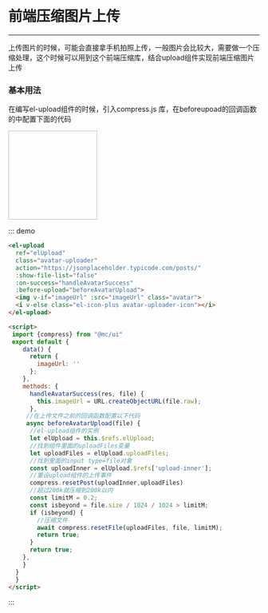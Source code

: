 <style>
 .avatar-uploader .el-upload {
    border: 1px dashed #d9d9d9;
    border-radius: 6px;
    cursor: pointer;
    position: relative;
    overflow: hidden;
  }
  .avatar-uploader .el-upload:hover {
    border-color: #409EFF;
  }
  .avatar-uploader-icon {
    font-size: 28px;
    color: #8c939d;
    width: 178px;
    height: 178px;
    line-height: 178px;
    text-align: center;
  }
  .avatar {
    width: 178px;
    height: 178px;
    display: block;
  }
</style>
<script>
 import compress from "../../utils/compress.js"
 export default {
    data() {
      return {
        imageUrl: ''
      };
    },
    methods: {
      handleAvatarSuccess(res, file) {
        this.imageUrl = URL.createObjectURL(file.raw);
      },
     
     async beforeAvatarUpload(file) {
      let elUpload = this.$refs.elUpload;
      let uploadFiles = elUpload.uploadFiles;
      const uploadInner = elUpload.$refs['upload-inner'];
      compress.resetPost(uploadInner,uploadFiles)
      //超过200k就压缩到200k以内
      const limitM = 0.2;
      const isbeyond = file.size / 1024 / 1024 > limitM;
      if (isbeyond) {
        await compress.resetFile(uploadFiles, file, limitM);
        return true;
      }
      return true;
    },
    
  }
  }
</script>

# 前端压缩图片上传

---

上传图片的时候，可能会直接拿手机拍照上传，一般图片会比较大，需要做一个压缩处理，这个时候可以用到这个前端压缩库，结合upload组件实现前端压缩图片上传

### 基本用法

在编写el-upload组件的时候，引入compress.js 库，在beforeupoad的回调函数的中配置下面的代码

<div class="demo-block">
<el-upload
  ref="elUpload"
  class="avatar-uploader"
  action="https://jsonplaceholder.typicode.com/posts/"
  :show-file-list="false"
  :on-success="handleAvatarSuccess"
  :before-upload="beforeAvatarUpload">
  <img v-if="imageUrl" :src="imageUrl" class="avatar">
  <i v-else class="el-icon-plus avatar-uploader-icon"></i>
</el-upload>
</div>

::: demo

```html
<el-upload
  ref="elUpload"
  class="avatar-uploader"
  action="https://jsonplaceholder.typicode.com/posts/"
  :show-file-list="false"
  :on-success="handleAvatarSuccess"
  :before-upload="beforeAvatarUpload">
  <img v-if="imageUrl" :src="imageUrl" class="avatar">
  <i v-else class="el-icon-plus avatar-uploader-icon"></i>
</el-upload>

<script>
 import {compress} from "@mc/ui"
 export default {
    data() {
      return {
        imageUrl: ''
      };
    },
    methods: {
      handleAvatarSuccess(res, file) {
        this.imageUrl = URL.createObjectURL(file.raw);
      },
     //在上传文件之前的回调函数配置以下代码
     async beforeAvatarUpload(file) {
      //el-upload组件的实例
      let elUpload = this.$refs.elUpload;
      //找到组件里面的uploadFiles变量
      let uploadFiles = elUpload.uploadFiles;
      //找到里面的input type=file对象
      const uploadInner = elUpload.$refs['upload-inner'];
      //重设upload组件的上传事件
      compress.resetPost(uploadInner,uploadFiles)
      //超过200k就压缩到200k以内
      const limitM = 0.2;
      const isbeyond = file.size / 1024 / 1024 > limitM;
      if (isbeyond) {
        //压缩文件
        await compress.resetFile(uploadFiles, file, limitM);
        return true;
      }
      return true;
    },
    }
  }
  }
</script>
```

:::

